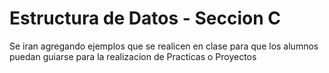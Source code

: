 # Estructura de Datos - Seccion C
Se iran agregando ejemplos que se realicen en clase para que los alumnos puedan guiarse para la realizacion de Practicas o Proyectos
